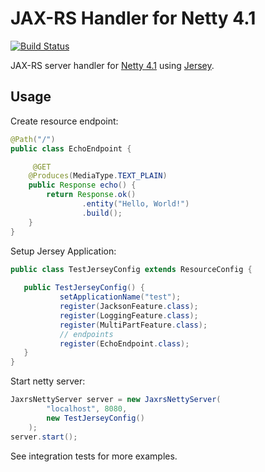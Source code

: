 # JAX-RS Handler for Netty 4.1 

[![Build Status](https://travis-ci.org/kpavlov/netty-jaxrs.png?branch=master)](https://travis-ci.org/kpavlov/netty-jaxrs)

JAX-RS server handler for [Netty 4.1][netty] using [Jersey][jersey].
 
## Usage
 
Create resource endpoint:
```java EchoEndpoint.java
@Path("/")
public class EchoEndpoint {

     @GET
    @Produces(MediaType.TEXT_PLAIN)
    public Response echo() {
        return Response.ok()
                .entity("Hello, World!")
                .build();
    }
}
``` 

Setup Jersey Application:
```java TestJerseyConfig.java
public class TestJerseyConfig extends ResourceConfig {
   
   public TestJerseyConfig() {
           setApplicationName("test");
           register(JacksonFeature.class);
           register(LoggingFeature.class);
           register(MultiPartFeature.class);
           // endpoints
           register(EchoEndpoint.class);
   }
}
```

Start netty server:
``` java
JaxrsNettyServer server = new JaxrsNettyServer(
        "localhost", 8080, 
        new TestJerseyConfig()
    );
server.start();
```

See integration tests for more examples.

[netty]: http://netty.io
[jersey]: https://jersey.java.net
